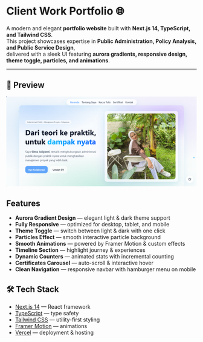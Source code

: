# Client Work Portfolio 🌐

A modern and elegant **portfolio website** built with **Next.js 14, TypeScript, and Tailwind CSS**.  
This project showcases expertise in **Public Administration, Policy Analysis, and Public Service Design**,  
delivered with a sleek UI featuring **aurora gradients, responsive design, theme toggle, particles, and animations**.

---

## 📸 Preview
![Portfolio Preview](./public/Preview.png)



## Features
- **Aurora Gradient Design** — elegant light & dark theme support
- **Fully Responsive** — optimized for desktop, tablet, and mobile
- **Theme Toggle** — switch between light & dark with one click
- **Particles Effect** — smooth interactive particle background
- **Smooth Animations** — powered by Framer Motion & custom effects
- **Timeline Section** — highlight journey & experiences
- **Dynamic Counters** — animated stats with incremental counting
- **Certificates Carousel** — auto-scroll & interactive hover
- **Clean Navigation** — responsive navbar with hamburger menu on mobile


## 🛠 Tech Stack
- [Next.js 14](https://nextjs.org/) — React framework
- [TypeScript](https://www.typescriptlang.org/) — type safety
- [Tailwind CSS](https://tailwindcss.com/) — utility-first styling
- [Framer Motion](https://www.framer.com/motion/) — animations
- [Vercel](https://vercel.com/) — deployment & hosting


